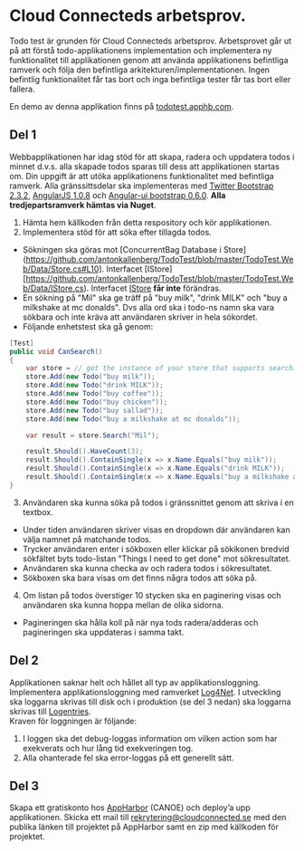 Cloud Connecteds arbetsprov. 
================================
Todo test är grunden för Cloud Connecteds arbetsprov. 
Arbetsprovet går ut på att förstå todo-applikationens implementation och implementera ny funktionalitet till applikationen genom att använda applikationens befintliga ramverk och följa den befintliga arkitekturen/implementationen. Ingen befintlig funktionalitet får tas bort och inga befintliga tester får tas bort eller fallera.

En demo av denna applikation finns på [todotest.apphb.com](http://todotest.apphb.com/).

Del 1
-------------------------
Webbapplikationen har idag stöd för att skapa, radera och uppdatera todos i minnet d.v.s. alla skapade todos sparas till dess att applikationen startas om. Din uppgift är att utöka applikationens funktionalitet med befintliga ramverk. Alla gränssittsdelar ska implementeras med [Twitter Bootstrap 2.3.2](http://getbootstrap.com/2.3.2/), [AngularJS 1.0.8](http://angularjs.org/) och [Angular-ui bootstrap 0.6.0](http://angular-ui.github.io/bootstrap/). __Alla tredjepartsramverk hämtas via Nuget__. 

1.	Hämta hem källkoden från detta respository och kör applikationen. 
2.	Implementera stöd för att söka efter tillagda todos. 
   -	Sökningen ska göras mot [ConcurrentBag<IPersistable> Database i Store](https://github.com/antonkallenberg/TodoTest/blob/master/TodoTest.Web/Data/Store.cs#L10]. Interfacet [IStore][https://github.com/antonkallenberg/TodoTest/blob/master/TodoTest.Web/Data/IStore.cs). Interfacet [IStore](https://github.com/cloudconnected/TodoTest/blob/master/TodoTest.Web/Data/IStore.cs) __får inte__ förändras.
   -	En sökning på "Mil" ska ge träff på "buy milk", "drink MILK" och "buy a milkshake at mc donalds". Dvs alla ord ska i todo-ns namn ska vara sökbara och inte kräva att användaren skriver in hela sökordet.
   -	Följande enhetstest ska gå genom:
   
   ```csharp
   [Test]
   public void CanSearch()
   {
       var store = // get the instance of your store that supports searching of todos
       store.Add(new Todo("buy milk"));
       store.Add(new Todo("drink MILK"));
       store.Add(new Todo("buy coffee"));
       store.Add(new Todo("buy chicken"));
       store.Add(new Todo("buy sallad"));
       store.Add(new Todo("buy a milkshake at mc donalds"));
   
       var result = store.Search("Mil");
   
       result.Should().HaveCount(3);
       result.Should().ContainSingle(x => x.Name.Equals("buy milk"));
       result.Should().ContainSingle(x => x.Name.Equals("drink MILK"));
       result.Should().ContainSingle(x => x.Name.Equals("buy a milkshake at mc donalds"));
   }
   ```

3.	Användaren ska kunna söka på todos i gränssnittet genom att skriva i en textbox. 
   - Under tiden användaren skriver visas en dropdown där användaren kan välja namnet på matchande todos. 
   - Trycker användaren enter i sökboxen eller klickar på sökikonen bredvid sökfältet byts todo-listan "Things I need to get done" mot sökresultatet. 
   - Användaren ska kunna checka av och radera todos i sökresultatet. 
   - Sökboxen ska bara visas om det finns några todos att söka på.
4.	Om listan på todos överstiger 10 stycken ska en paginering visas och användaren ska kunna hoppa mellan de olika sidorna. 
   - Pagineringen ska hålla koll på när nya tods radera/adderas och pagineringen ska uppdateras i samma takt. 

Del 2
-------------------------
Applikationen saknar helt och hållet all typ av applikationsloggning. Implementera applikationsloggning med ramverket [Log4Net](http://logging.apache.org/log4net/). I utveckling ska loggarna skrivas till disk och i produktion (se del 3 nedan) ska loggarna skrivas till [Logentries](https://appharbor.com/addons/logentries]).  
Kraven för loggningen är följande:

1. I loggen ska det debug-loggas information om vilken action som har exekverats och hur lång tid exekveringen tog.
2.	Alla ohanterade fel ska error-loggas på ett generellt sätt.

Del 3
-------------------------
Skapa ett gratiskonto hos [AppHarbor](https://appharbor.com/) (CANOE) och deploy’a upp applikationen. Skicka ett mail till rekrytering@cloudconnected.se med den publika länken till projektet på AppHarbor samt en zip med källkoden för projektet. 
 
